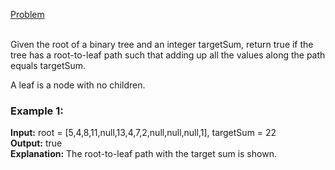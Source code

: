 [Problem](https://leetcode.com/problems/path-sum/description/?envType=study-plan-v2&envId=top-interview-150)<br/><br/>

Given the root of a binary tree and an integer targetSum, return true if the tree has a root-to-leaf path such that adding up all the values along the path equals targetSum.<br/>

A leaf is a node with no children.<br/>

 
### Example 1:


**Input:** root = [5,4,8,11,null,13,4,7,2,null,null,null,1], targetSum = 22<br/>
**Output:** true<br/>
**Explanation:** The root-to-leaf path with the target sum is shown.<br/>